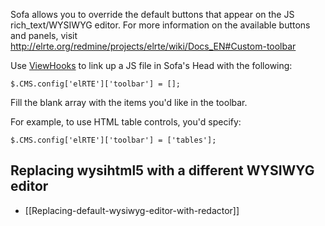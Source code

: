 Sofa allows you to override the default buttons that appear on the JS rich_text/WYSIWYG editor. For more information on the available buttons and panels, visit http://elrte.org/redmine/projects/elrte/wiki/Docs_EN#Custom-toolbar

Use [ViewHooks](../../comfortable-mexican-sofa/wiki/Reusing-sofa%27s-admin-area) to link up a JS file in Sofa's Head with the following:

`$.CMS.config['elRTE']['toolbar'] = [];` 

Fill the blank array with the items you'd like in the toolbar. 

For example, to use HTML table controls, you'd specify:

`$.CMS.config['elRTE']['toolbar'] = ['tables'];`

## Replacing wysihtml5 with a different WYSIWYG editor
* [[Replacing-default-wysiwyg-editor-with-redactor]]
